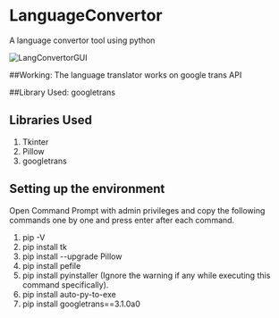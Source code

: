 # LanguageConvertor
A language convertor tool using python



![LangConvertorGUI](https://user-images.githubusercontent.com/105602130/168769064-1fb2be03-a1dc-49d8-9acf-d00eac813533.png)


##Working: The language translator works on google trans API


##Library Used: googletrans


## Libraries Used  ##

  1. Tkinter 
  2. Pillow
  3. googletrans


## Setting up the environment ##

Open Command Prompt with admin privileges and copy the following commands one by one and press enter after each command.

1. pip -V 
2. pip install tk
3. pip install --upgrade Pillow
4. pip install pefile
5. pip install pyinstaller (Ignore the warning if any while executing this command specifically).
6. pip install auto-py-to-exe 
7. pip install googletrans==3.1.0a0
